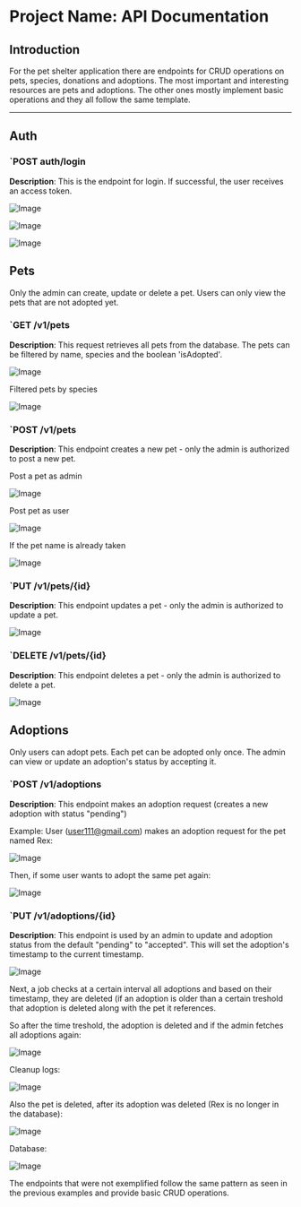 # Project Name: API Documentation

## Introduction

For the pet shelter application there are endpoints for CRUD operations on pets, species, donations and adoptions. The most important and interesting resources are pets and adoptions. The other ones mostly implement basic operations and they all follow the same template.

---

## Auth

### `POST auth/login
**Description**: This is the endpoint for login. If successful, the user receives an access token.  

![Image](https://github.com/user-attachments/assets/f9c2de0c-2eca-4d1d-b6e5-b5214efa2005)

![Image](https://github.com/user-attachments/assets/dc42c2f3-db4a-48af-8a53-2f0f1aadf99b)

![Image](https://github.com/user-attachments/assets/bc35ed15-5406-48e3-9429-ab9e9ddaf556)


## Pets
Only the admin can create, update or delete a pet. Users can only view the pets that are not adopted yet.  


### `GET /v1/pets
**Description**: This request retrieves all pets from the database. The pets can be filtered by name, species and the boolean 'isAdopted'.

![Image](https://github.com/user-attachments/assets/1349c752-5654-4727-ae80-300fbf7b3b39)  

Filtered pets by species

![Image](https://github.com/user-attachments/assets/c7f14747-86a7-43bd-8c10-cd979da2a1a5)  


### `POST /v1/pets  
**Description**: This endpoint creates a new pet - only the admin is authorized to post a new pet.

Post a pet as admin  

![Image](https://github.com/user-attachments/assets/3d006726-f91e-4fdc-84d1-30cf0eae0edc)

Post pet as user

![Image](https://github.com/user-attachments/assets/9f0ad970-103f-46d0-bbdb-0f58e0117d70)

If the pet name is already taken

![Image](https://github.com/user-attachments/assets/854cb433-736b-4e1b-9a59-f58cd99b5059)


### `PUT /v1/pets/{id}
**Description**: This endpoint updates a pet - only the admin is authorized to update a pet.  

![Image](https://github.com/user-attachments/assets/e2b847ac-0720-4456-9406-c81500de0739)

### `DELETE /v1/pets/{id}
**Description**: This endpoint deletes a pet - only the admin is authorized to delete a pet.  

![Image](https://github.com/user-attachments/assets/6b0513d1-a504-43ee-972b-650060452f5b)  


## Adoptions
Only users can adopt pets. Each pet can be adopted only once. The admin can view or update an adoption's status by accepting it.  

### `POST /v1/adoptions  
**Description**: This endpoint makes an adoption request (creates a new adoption with status "pending")  

Example: User (user111@gmail.com) makes an adoption request for the pet named Rex:  

![Image](https://github.com/user-attachments/assets/7bcf41e4-2dc3-490c-b3b3-bc3e12b30176)  

Then, if some user wants to adopt the same pet again:  

![Image](https://github.com/user-attachments/assets/02223157-3b9c-48f9-aac9-bce3a8bbe6b6)  


### `PUT /v1/adoptions/{id}  
**Description**: This endpoint is used by an admin to update and adoption status from the default "pending" to "accepted". This will set the adoption's timestamp to the current timestamp.  

![Image](https://github.com/user-attachments/assets/6fc9f644-b983-46ad-ac39-1e9a5db5c792)  

Next, a job checks at a certain interval all adoptions and based on their timestamp, they are deleted (if an adoption is older than a certain treshold that adoption is deleted along with the pet it references.  

So after the time treshold, the adoption is deleted and if the admin fetches all adoptions again:  

![Image](https://github.com/user-attachments/assets/cfcb9a49-4a4f-451c-a3c3-f06e8802c66a)  

Cleanup logs:  

![Image](https://github.com/user-attachments/assets/9f2169ff-22c9-45e0-828c-cf2c53f4064f)  

Also the pet is deleted, after its adoption was deleted (Rex is no longer in the database):  

![Image](https://github.com/user-attachments/assets/b132de13-d97b-4c82-a4f9-d534f29ede40)  


Database:  

![Image](https://github.com/user-attachments/assets/b87b43f0-b0fc-4dbd-bac1-9f2c5cc8c0af)  

The endpoints that were not exemplified follow the same pattern as seen in the previous examples and provide basic CRUD operations.
